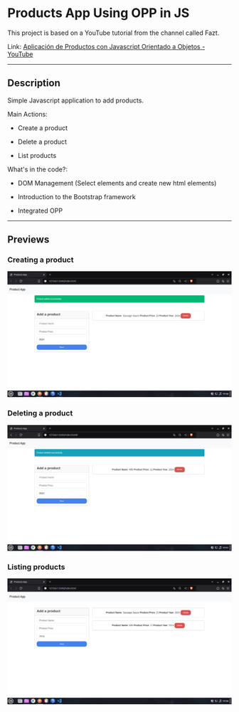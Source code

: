 # Products App Using OPP in JS

This project is based on a YouTube tutorial from the channel called Fazt.

Link: [Aplicación de Productos con Javascript Orientado a Objetos - YouTube](https://youtu.be/nqre9kKFRpc?si=JkAim2LHbhvKfnob)

---

## Description

Simple Javascript application to add products.

Main Actions: 

+ Create a product

+ Delete a product

+ List products

What's in the code?:

+ DOM Management (Select elements and create new html elements)

+ Introduction to the Bootstrap framework

+ Integrated OPP

---

## Previews

### Creating a product

![Creating a product](./Previews/SavingProduct.png)

### Deleting a product

![Creating a product](./Previews/DeletingProduct.png)

### Listing products

![Creating a product](./Previews/List.png)
